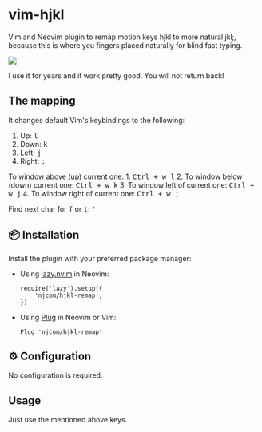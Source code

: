 # vim-hjkl

Vim and Neovim plugin to remap motion keys <key>hjkl</key> to more natural <key>jkl;</key>, because this is where you fingers placed naturally for blind fast typing.

![](https://habrastorage.org/webt/w7/in/co/w7incot2seymgvxvyd5a20vg550.png)

I use it for years and it work pretty good. You will not return back!

## The mapping

It changes default Vim's keybindings to the following:
1. Up: <kbd>l</kbd>
2. Down: <kbd>k</kbd>
3. Left: <kbd>j</kbd>
4. Right: <kbd>;</kbd>

To window above (up) current one: 1. <kbd>Ctrl + w l</kbd>
2. To window below (down) current one: <kbd>Ctrl + w k</kbd>
3. To window left of current one: <kbd>Ctrl + w j</kbd>
4. To window right of current one: <kbd>Ctrl + w ;</kbd>

Find next char for <kbd>f</kbd> or <kbd>t</kbd>: <kbd>'</kbd>

## 📦 Installation

Install the plugin with your preferred package manager:

* Using [lazy.nvim](https://github.com/folke/lazy.nvim) in Neovim:
    ```
    require('lazy').setup({
        'njcom/hjkl-remap',
    })
    ```
* Using [Plug](https://github.com/junegunn/vim-plug/) in Neovim or Vim:
    ```
    Plug 'njcom/hjkl-remap'
    ```

## ⚙️ Configuration

No configuration is required.

## Usage

Just use the mentioned above keys.
